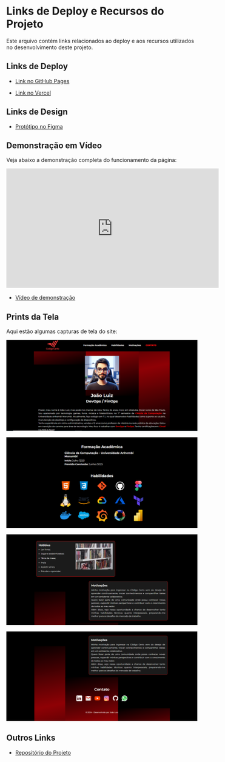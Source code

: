 # Links de Deploy e Recursos do Projeto

Este arquivo contém links relacionados ao deploy e aos recursos utilizados no desenvolvimento deste projeto.

## Links de Deploy
- [Link no GitHub Pages](https://github.com/JoaoLuizDev/TrilhaFrontEndJR-JUN15-Joao-Luiz)  

- [Link no Vercel](https://trilha-frontendjr-jun15-joaoluiz.vercel.app/)  


## Links de Design
- [Protótipo no Figma](https://www.figma.com/design/B7yk0wPjpbQ2KyxG1XbpS7/C%C3%B3digo-Certo?m=auto&t=g21nJ3dmkgiFPFCE-6)  

## Demonstração em Vídeo
Veja abaixo a demonstração completa do funcionamento da página:
<iframe width="560" height="315" src="https://youtu.be/CKt_mb0Gbrs" frameborder="0" allowfullscreen></iframe>

- [Vídeo de demonstração](/docs/video/demonstração.mp4)

## Prints da Tela
Aqui estão algumas capturas de tela do site:

![Parte 1](/docs/prints/1.PNG)  

![Parte 2](/docs/prints/2.PNG)  

![Parte 3](/docs/prints/3.PNG)  

![Parte 4](/docs/prints/4.PNG)  

## Outros Links
- [Repositório do Projeto](https://github.com/JoaoLuizDev/TrilhaFrontEndJR-JUN15-Joao-Luiz)

